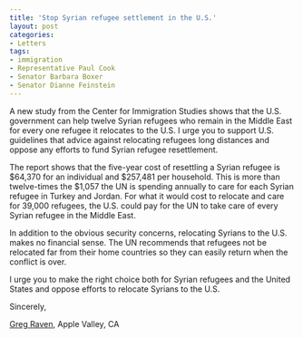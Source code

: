 ```yaml
---
title: 'Stop Syrian refugee settlement in the U.S.'
layout: post
categories:
- Letters
tags:
- immigration
- Representative Paul Cook
- Senator Barbara Boxer
- Senator Dianne Feinstein
---
```


A new study from the Center for Immigration Studies shows that the U.S. government can help twelve Syrian refugees who remain in the Middle East for every one refugee it relocates to the U.S. I urge you to support U.S. guidelines that advice against relocating refugees long distances and oppose any efforts to fund Syrian refugee resettlement.

The report shows that the five-year cost of resettling a Syrian refugee is $64,370 for an individual and $257,481 per household. This is more than twelve-times the $1,057 the UN is spending annually to care for each Syrian refugee in Turkey and Jordan. For what it would cost to relocate and care for 39,000 refugees, the U.S. could pay for the UN to take care of every Syrian refugee in the Middle East.

In addition to the obvious security concerns, relocating Syrians to the U.S. makes no financial sense. The UN recommends that refugees not be relocated far from their home countries so they can easily return when the conflict is over.

I urge you to make the right choice both for Syrian refugees and the United States and oppose efforts to relocate Syrians to the U.S.

Sincerely,

[Greg Raven](https://www.gregraven.org), Apple Valley, CA